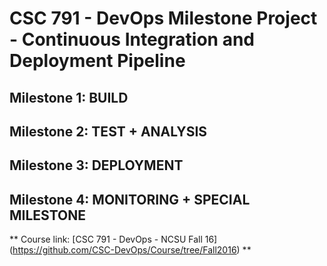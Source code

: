 # CSC 791 - DevOps Milestone Project - Continuous Integration and Deployment Pipeline

## Milestone 1: BUILD

## Milestone 2: TEST + ANALYSIS

## Milestone 3: DEPLOYMENT

## Milestone 4: MONITORING + SPECIAL MILESTONE


** Course link: [CSC 791 - DevOps - NCSU Fall 16] (https://github.com/CSC-DevOps/Course/tree/Fall2016) **



